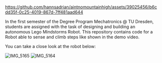 

https://github.com/hannsadrian/aintnomountainhigh/assets/39025456/b6cdd35f-0c25-4019-867d-7ff481aad644


In the first semester of the Degree Program Mechatronics @ TU Dresden, 
students are assigned with the task of designing and building an autonomous Lego Mindstorms Robot.
This repository contains code for a Robot able to sense and climb steps like shown in the demo video.

You can take a close look at the robot below:

![IMG_5165](https://github.com/hannsadrian/aintnomountainhigh/assets/39025456/2511000e-c909-4d33-994b-c3fb9743447e)
![IMG_5164](https://github.com/hannsadrian/aintnomountainhigh/assets/39025456/91ee83ec-b964-4920-9f05-943edcb891ca)

